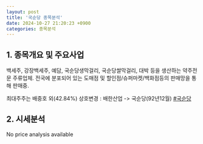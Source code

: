 ```yaml
---
layout: post
title: '국순당 종목분석'
date: 2024-10-27 21:20:23 +0900
categories: 종목분석
---
```


## 1. 종목개요 및 주요사업

백세주, 강장백세주, 예담, 국순당생막걸리, 국순당쌀막걸리, 대박 등을 생산하는 약주전문 주류업체. 전국에 분포되어 있는 도매점 및 할인점/슈퍼마켓/백화점등의 판매망을 통해 판매중.

최대주주는 배중호 외(42.84%) 상호변경 : 배한산업 -> 국순당(92년12월)
[#국순당](#)

## 2. 시세분석

No price analysis available
